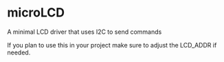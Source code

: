 # microLCD
A minimal LCD driver that uses I2C to send commands

If you plan to use this in your project make sure to adjust the LCD_ADDR if needed. 
